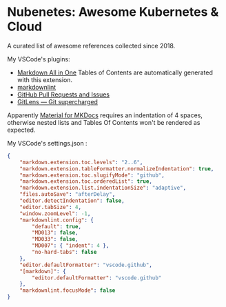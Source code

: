# Nubenetes: Awesome Kubernetes & Cloud

A curated list of awesome references collected since 2018.

My VSCode's plugins:

- [Markdown All in One](https://marketplace.visualstudio.com/items?itemName=yzhang.markdown-all-in-one) Tables of Contents are automatically generated with this extension.
- [markdownlint](https://marketplace.visualstudio.com/items?itemName=DavidAnson.vscode-markdownlint)
- [GitHub Pull Requests and Issues](https://marketplace.visualstudio.com/items?itemName=GitHub.vscode-pull-request-github)
- [GitLens — Git supercharged](https://marketplace.visualstudio.com/items?itemName=eamodio.gitlens)

Apparently [Material for MKDocs](https://squidfunk.github.io/mkdocs-material/) requires an indentation of 4 spaces, otherwise nested lists and Tables Of Contents won't be rendered as expected.

My VSCode's settings.json :

```json
{
    "markdown.extension.toc.levels": "2..6",
    "markdown.extension.tableFormatter.normalizeIndentation": true,
    "markdown.extension.toc.slugifyMode": "github",
    "markdown.extension.toc.orderedList": true,
    "markdown.extension.list.indentationSize": "adaptive",
    "files.autoSave": "afterDelay",
    "editor.detectIndentation": false,
    "editor.tabSize": 4,
    "window.zoomLevel": -1,
    "markdownlint.config": {
        "default": true,
        "MD013": false,
        "MD033": false,
        "MD007": { "indent": 4 },
        "no-hard-tabs": false
    },
    "editor.defaultFormatter": "vscode.github",
    "[markdown]": {
        "editor.defaultFormatter": "vscode.github"
    },
    "markdownlint.focusMode": false
}
```
